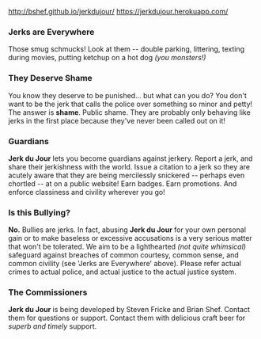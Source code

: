 http://bshef.github.io/jerkdujour/
https://jerkdujour.herokuapp.com/

### Jerks are Everywhere
Those smug schmucks! Look at them -- double parking, littering, texting during movies, putting ketchup on a hot dog _(you monsters!)_

### They Deserve Shame
You know they deserve to be punished... but what can you do? You don't want to be the jerk that calls the police over something so minor and petty! The answer is **shame**. Public shame. They are probably only behaving like jerks in the first place because they've never been called out on it!

### Guardians
**Jerk du Jour** lets you become guardians against jerkery. Report a jerk, and share their jerkishness with the world. Issue a citation to a jerk so they are acutely aware that they are being mercilessly snickered -- perhaps even chortled -- at on a public website! Earn badges. Earn promotions. And enforce classiness and civility wherever you go!

### Is this Bullying?
**No.** Bullies are jerks. In fact, abusing **Jerk du Jour** for your own personal gain or to make baseless or excessive accusations is a very serious matter that won't be tolerated. We aim to be a lighthearted _(not quite whimsical)_ safeguard against breaches of common courtesy, common sense, and common civility (see 'Jerks are Everywhere' above). Please refer actual crimes to actual police, and actual justice to the actual justice system.

### The Commissioners
**Jerk du Jour** is being developed by Steven Fricke and Brian Shef. Contact them for questions or support. Contact them with delicious craft beer for _superb and timely_ support.

